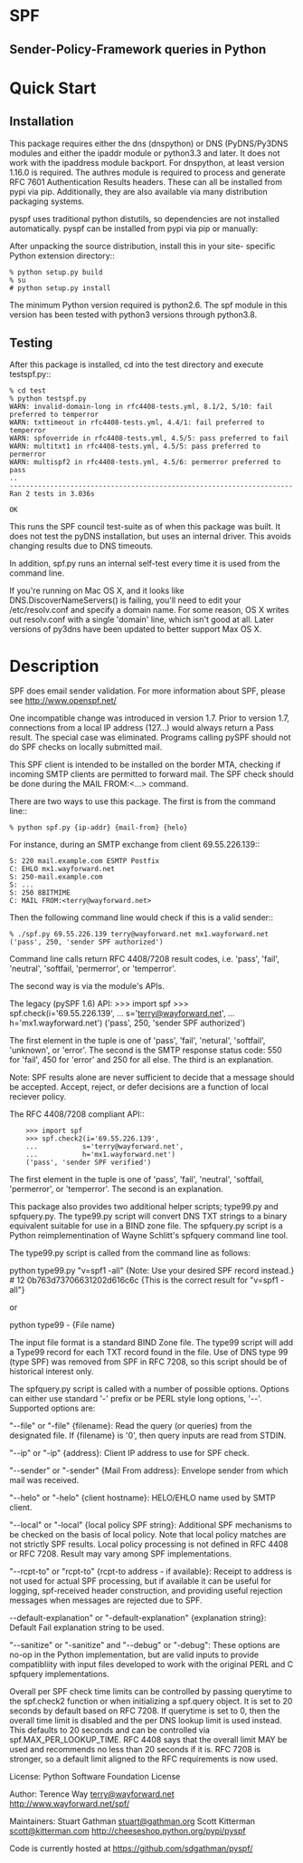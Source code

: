 SPF
===

Sender-Policy-Framework queries in Python
-----------------------------------------

Quick Start
===========

Installation
------------
This package requires either the dns (dnspython) or DNS (PyDNS/Py3DNS modules
and either the ipaddr module or python3.3 and later.  It does not work with
the ipaddress module backport.  For dnspython, at least version 1.16.0 is
required.  The authres module is required to process and generate RFC 7601
Authentication Results headers.  These can all be installed from pypi via pip.
Additionally, they are also available via many distribution packaging systems.

pyspf uses traditional python distutils, so dependencies are not installed
automatically.  pyspf can be installed from pypi via pip or manually:

After unpacking the source distribution, install this in your site-
specific Python extension directory::

	% python setup.py build
	% su
	# python setup.py install

The minimum Python version required is python2.6.  The spf module in this
version has been tested with python3 versions through python3.8.

Testing
-------
After this package is installed, cd into the test directory and
execute testspf.py::

    % cd test
    % python testspf.py
    WARN: invalid-domain-long in rfc4408-tests.yml, 8.1/2, 5/10: fail preferred to temperror
    WARN: txttimeout in rfc4408-tests.yml, 4.4/1: fail preferred to temperror
    WARN: spfoverride in rfc4408-tests.yml, 4.5/5: pass preferred to fail
    WARN: multitxt1 in rfc4408-tests.yml, 4.5/5: pass preferred to permerror
    WARN: multispf2 in rfc4408-tests.yml, 4.5/6: permerror preferred to pass
    ..
    ----------------------------------------------------------------------
    Ran 2 tests in 3.036s

    OK

This runs the SPF council test-suite as of when this package was built.
It does not test the pyDNS installation, but uses an internal driver.
This avoids changing results due to DNS timeouts.

In addition, spf.py runs an internal self-test every time it is used from the
command line.

If you're running on Mac OS X, and it looks like DNS.DiscoverNameServers()
is failing, you'll need to edit your /etc/resolv.conf and specify a
domain name.  For some reason, OS X writes out resolv.conf with a single
'domain' line, which isn't good at all.  Later versions of py3dns have been
updated to better support Max OS X.


Description
===========
SPF does email sender validation.  For more information about SPF,
please see http://www.openspf.net/

One incompatible change was introduced in version 1.7.  Prior to version 1.7,
connections from a local IP address (127...) would always return a Pass 
result.  The special case was eliminated.  Programs calling pySPF should not
do SPF checks on locally submitted mail.

This SPF client is intended to be installed on the border MTA, checking
if incoming SMTP clients are permitted to forward mail.  The SPF check
should be done during the MAIL FROM:<...> command.

There are two ways to use this package.  The first is from the command
line::

	% python spf.py {ip-addr} {mail-from} {helo}

For instance, during an SMTP exchange from client 69.55.226.139::

	S: 220 mail.example.com ESMTP Postfix
	C: EHLO mx1.wayforward.net
	S: 250-mail.example.com
	S: ...
	S: 250 8BITMIME
	C: MAIL FROM:<terry@wayforward.net>

Then the following command line would check if this is a valid sender::

	% ./spf.py 69.55.226.139 terry@wayforward.net mx1.wayforward.net ('pass', 250, 'sender SPF authorized')

Command line calls return RFC 4408/7208 result codes, i.e. 'pass', 'fail',
'neutral', 'softfail, 'permerror', or 'temperror'.

The second way is via the module's APIs.

The legacy (pySPF 1.6) API:
	>>> import spf
	>>> spf.check(i='69.55.226.139',
	...           s='terry@wayforward.net',
	...           h='mx1.wayforward.net')
	('pass', 250, 'sender SPF authorized')

The first element in the tuple is one of 'pass', 'fail', 'netural', 'softfail',
'unknown', or 'error'.  The second is the SMTP response status code: 550 for 
'fail', 450 for 'error' and 250 for all else.  The third is an explanation.

Note: SPF results alone are never sufficient to decide that a message should be
accepted.  Accept, reject, or defer decisions are a function of local reciever
policy.

The RFC 4408/7208 compliant API::

        >>> import spf
        >>> spf.check2(i='69.55.226.139',
        ...           s='terry@wayforward.net',
        ...           h='mx1.wayforward.net')
        ('pass', 'sender SPF verified')

The first element in the tuple is one of 'pass', 'fail', 'neutral', 'softfail,
'permerror', or 'temperror'.  The second is an explanation.

This package also provides two additional helper scripts; type99.py and 
spfquery.py.  The type99.py script will convert DNS TXT strings to a binary 
equivalent suitable for use in a BIND zone file.  The spfquery.py script is a
Python reimplementination of Wayne Schlitt's spfquery command line tool.

The type99.py script is called from the command line as follows:

python type99.py "v=spf1 -all" {Note: Use your desired SPF record instead.}
\# 12 0b763d73706631202d616c6c {This is the correct result for "v=spf1 -all"}

or 

python type99 - {File name}

The input file format is a standard BIND Zone file.  The type99 script will add
a Type99 record for each TXT record found in the file.  Use of DNS type 99
(type SPF) was removed from SPF in RFC 7208, so this script should be of
historical interest only.

The spfquery.py script is called with a number of possible options.  Options can
either use standard '-' prefix or be PERL style long options, '--'.  Supported
options are:

"--file" or "-file" {filename}: Read the query (or queries) from the designated 
    file.  If {filename} is '0', then query inputs are read from STDIN.

 "--ip" or "-ip" {address}: Client IP address to use for SPF check.


"--sender" or "-sender" {Mail From address}: Envelope sender from which mail was
    received.

"--helo" or "-helo" {client hostname}: HELO/EHLO name used by SMTP client.

"--local" or "-local" {local policy SPF string}: Additional SPF mechanisms to be
    checked on the basis of local policy.  Note that local policy matches are 
    not strictly SPF results.  Local policy processing is not defined in RFC 
    4408 or RFC 7208.  Result may vary among SPF implementations.

"--rcpt-to" or "rcpt-to" {rcpt-to address - if available}: Receipt to address is
    not used for actual SPF processing, but if available it can be useful for 
    logging, spf-received header construction, and providing useful rejection
    messages when messages are rejected due to SPF.

--default-explanation" or "-default-explanation" {explanation string}: Default
    Fail explanation string to be used.

"--sanitize" or "-sanitize" and "--debug" or "-debug": These options are no-op
    in the Python implementation, but are valid inputs to provide compatibliity
    with input files developed to work with the original PERL and C spfquery
    implementations.

Overall per SPF check time limits can be controlled by passing querytime
to the spf.check2 function or when initializing a spf.query object.
It is set to 20 seconds by default based on RFC 7208.  If querytime is set to
0, then the overall time limit is disabled and the per DNS lookup limit is used
instead.  This defaults to 20 seconds and can be controlled via
spf.MAX_PER_LOOKUP_TIME.  RFC 4408 says that the overall limit MAY be used and
recommends no less than 20 seconds if it is. RFC 7208 is stronger, so a
default limit aligned to the RFC requirements is now used.

License: Python Software Foundation License

Author:
Terence Way terry@wayforward.net
http://www.wayforward.net/spf/

Maintainers:
Stuart Gathman stuart@gathman.org
Scott Kitterman scott@kitterman.com
http://cheeseshop.python.org/pypi/pyspf

Code is currently hosted at https://github.com/sdgathman/pyspf/
